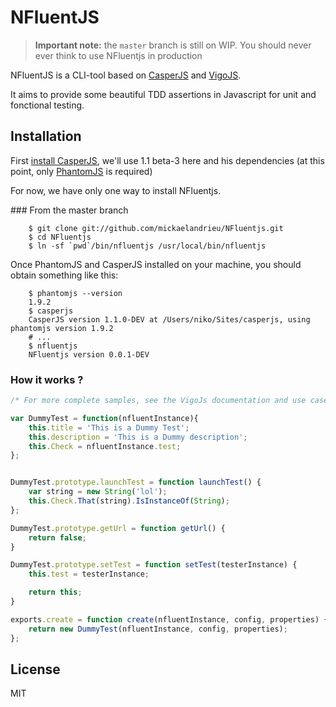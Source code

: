 # NFluentJS

>**Important note:** the `master` branch is still on WIP. You should never ever think to use NFluentjs
in production
>

NFluentJS is a CLI-tool based on [CasperJS](http://www.casperjs.org/)
and [VigoJS](http://slimerjs.org/).

It aims to provide some beautiful TDD assertions in Javascript for unit and fonctional testing.

## Installation

First [install CasperJS](http://docs.casperjs.org/en/latest/installation.html), we'll use 1.1 beta-3 here
and his dependencies (at this point, only [PhantomJS](http://www.phantomjs.org/) is required)

For now, we have only one way to install NFluentjs.

### From the master branch

```shell
    $ git clone git://github.com/mickaelandrieu/NFluentjs.git
    $ cd NFluentjs
    $ ln -sf `pwd`/bin/nfluentjs /usr/local/bin/nfluentjs
```

Once PhantomJS and CasperJS installed on your machine, you should obtain something like this:

```shell
    $ phantomjs --version
    1.9.2
    $ casperjs
    CasperJS version 1.1.0-DEV at /Users/niko/Sites/casperjs, using phantomjs version 1.9.2
    # ...
    $ nfluentjs
    NFluentjs version 0.0.1-DEV
```


### How it works ?

```javascript
/* For more complete samples, see the VigoJs documentation and use cases */

var DummyTest = function(nfluentInstance){
    this.title = 'This is a Dummy Test';
    this.description = 'This is a Dummy description';
    this.Check = nfluentInstance.test;
};


DummyTest.prototype.launchTest = function launchTest() {
    var string = new String('lol');
    this.Check.That(string).IsInstanceOf(String);
};

DummyTest.prototype.getUrl = function getUrl() {
    return false;
} 

DummyTest.prototype.setTest = function setTest(testerInstance) {
    this.test = testerInstance;

    return this;
}

exports.create = function create(nfluentInstance, config, properties) {
    return new DummyTest(nfluentInstance, config, properties);
};
```

## License

MIT
